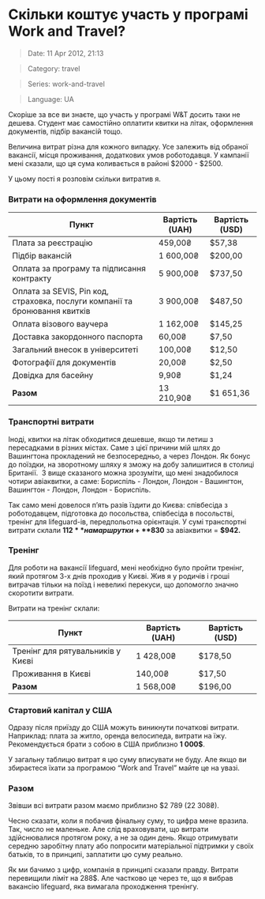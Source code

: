 # Скільки коштує участь у програмі Work and Travel?

> Date: 11 Apr 2012, 21:13

> Category: travel

> Series: work-and-travel

> Language: UA

Скоріше за все ви знаєте, що участь у програмі W&T досить таки не дешева. Студент має самостійно оплатити квитки на літак, оформлення документів, підбір вакансій тощо.

Величина витрат різна для кожного випадку. Усе залежить від обраної вакансії, місця проживання, додаткових умов роботодавця. У кампанії мені сказали, що ця сума коливається в районі $2000 - $2500.

У цьому пості я розповім скільки витратив я.

### Витрати на оформлення документів

| **Пункт**                                                                   | **Вартість (UAH)** | **Вартість (USD)** |
| --------------------------------------------------------------------------- | ------------------ | ------------------ |
| Плата за реєстрацію                                                         | 459,00₴            | $57,38             |
| Підбір вакансій                                                             | 1 600,00₴          | $200,00            |
| Оплата за програму та підписання контракту                                  | 5 900,00₴          | $737,50            |
| Оплата за SEVIS, Pin код, страховка, послуги компанії та бронювання квитків | 3 900,00₴          | $487,50            |
| Оплата візового ваучера                                                     | 1 162,00₴          | $145,25            |
| Доставка закордонного паспорта                                              | 60,00₴             | $7,50              |
| Загальний внесок в університеті                                             | 100,00₴            | $12,50             |
| Фотографії для документів                                                   | 20,00₴             | $2,50              |
| Довідка для басейну                                                         | 9,90₴              | $1,24              |
| **Разом**                                                                   | 13 210,90₴         | $1 651,36          |

### Транспортні витрати

Іноді, квитки на літак обходитися дешевше, якщо ти летиш з пересадками в різних містах. Саме з цієї причини мій шлях до Вашингтона прокладений не безпосередньо, а через Лондон. Як бонус до поїздки, на зворотному шляху я зможу на добу залишитися в столиці Британії.  З вище сказаного можна зрозуміти, що мені знадобилося чотири авіаквитки, а саме: Бориспіль - Лондон, Лондон - Вашингтон, Вашингтон - Лондон, Лондон - Бориспіль.

Так само мені довелося п’ять разів їздити до Києва: співбесіда з роботодавцем, підготовка до посольства, співбесіда в посольстві, тренінг для lifeguard-ів, передпольотна орієнтація. У сумі транспортні витрати склали **$112** на маршрутки + **$830** за авіаквитки = **$942.**

### Тренінг

Для роботи на вакансії lifeguard, мені необхідно було пройти тренінг, який протягом 3-х днів проходив у Києві. Жив я у родичів і гроші витрачав тільки на поїзд і невеликі перекуси, що допомогло значно скоротити витрати.

Витрати на тренінг склали:

| **Пункт**                         | **Вартість (UAH)** | **Вартість (USD)** |
| --------------------------------- | ------------------ | ------------------ |
| Тренінг для рятувальників у Києві | 1 428,00₴          | $178,50            |
| Проживання в Києві                | 140,00₴            | $17,50             |
| **Разом**                         | 1 568,00₴          | $196,00            |

### Стартовий капітал у США

Одразу після приїзду до США можуть виникнути початкові витрати. Наприклад: плата за житло, оренда велосипеда, витрати на їжу. Рекомендується брати з собою в США приблизно **1 000$**.

У загальну таблицю витрат я цю суму вписувати не буду. Але якщо ви збираєтеся їхати за програмою “Work and Travel” майте це на увазі.

### Разом

Звівши всі витрати разом маємо приблизно $2 789 (22 308₴).

Чесно сказати, коли я побачив фінальну суму, то цифра мене вразила. Так, число не маленьке. Але слід враховувати, що витрати здійснювалися протягом року, а не за один день. Якщо отримувати середню заробітну плату або попросити матеріальної підтримки у своїх батьків, то в принципі, заплатити цю суму реально.

Як ми бачимо з цифр, компанія в принципі сказали правду. Витрати перевищили ліміт на 288$. Але частково це через те, що я вибрав вакансію lifeguard, яка вимагала проходження тренінгу.

